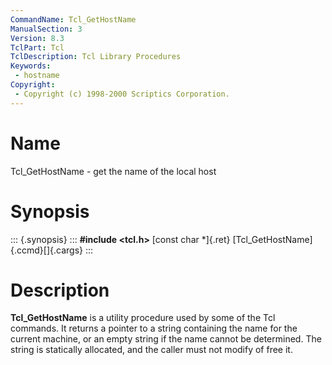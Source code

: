 ```yaml
---
CommandName: Tcl_GetHostName
ManualSection: 3
Version: 8.3
TclPart: Tcl
TclDescription: Tcl Library Procedures
Keywords:
 - hostname
Copyright:
 - Copyright (c) 1998-2000 Scriptics Corporation.
---
```


# Name

Tcl_GetHostName - get the name of the local host

# Synopsis

::: {.synopsis} :::
**#include <tcl.h>**
[const char *]{.ret} [Tcl_GetHostName]{.ccmd}[]{.cargs}
:::

# Description

**Tcl_GetHostName** is a utility procedure used by some of the Tcl commands.  It returns a pointer to a string containing the name for the current machine, or an empty string if the name cannot be determined.  The string is statically allocated, and the caller must not modify of free it.

